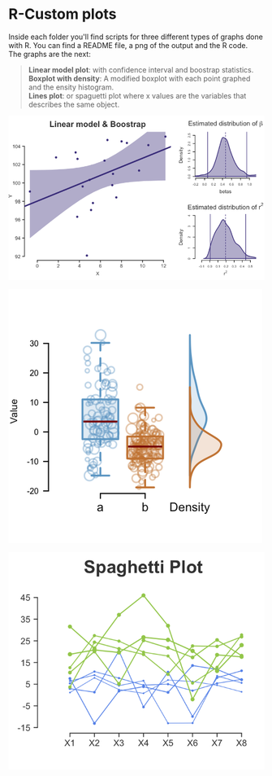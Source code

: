 # R-Custom plots
Inside each folder you'll find scripts for three different types of graphs done with R. You can find a README file, a png of the output and the R code.  
The graphs are the next:  
> **Linear model plot**: with confidence interval and boostrap statistics.  
> **Boxplot with density**: A modified boxplot with each point graphed and the ensity histogram.  
> **Lines plot**: or spaguetti plot where x values are the variables that describes the same object.  
  
  
[![](R-Boostrap-for-a-linear-model/lm_boostrap.png)](https://github.com/rcruces/R-graph/tree/master/R-Boostrap-for-a-linear-model)  

[![](R-Boxplot-with-points-Density/Rplot-box-pts.png)](https://github.com/rcruces/R-graph/tree/master/R-Boxplot-with-points-Density)  

[![](R-spaghetti_plot/R-spaghetti_plot.png)](https://github.com/rcruces/R-graph/tree/master/R-spaghetti_plot)

